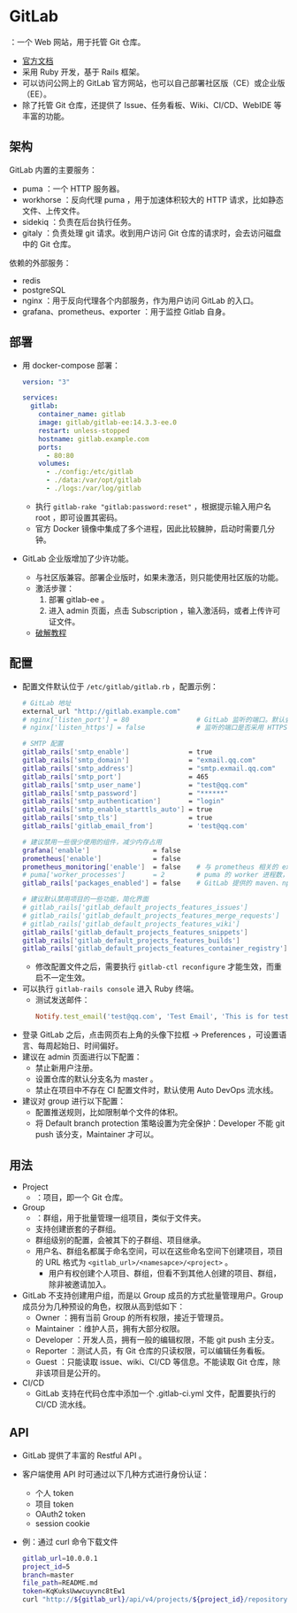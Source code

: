 # GitLab

：一个 Web 网站，用于托管 Git 仓库。
- [官方文档](https://docs.gitlab.com/ee/)
- 采用 Ruby 开发，基于 Rails 框架。
- 可以访问公网上的 GitLab 官方网站，也可以自己部署社区版（CE）或企业版（EE）。
- 除了托管 Git 仓库，还提供了 Issue、任务看板、Wiki、CI/CD、WebIDE 等丰富的功能。

## 架构

GitLab 内置的主要服务：
- puma ：一个 HTTP 服务器。
- workhorse ：反向代理 puma ，用于加速体积较大的 HTTP 请求，比如静态文件、上传文件。
- sidekiq ：负责在后台执行任务。
- gitaly ：负责处理 git 请求。收到用户访问 Git 仓库的请求时，会去访问磁盘中的 Git 仓库。

依赖的外部服务：
- redis
- postgreSQL
- nginx ：用于反向代理各个内部服务，作为用户访问 GitLab 的入口。
- grafana、prometheus、exporter ：用于监控 Gitlab 自身。


## 部署

- 用 docker-compose 部署：
  ```yml
  version: "3"

  services:
    gitlab:
      container_name: gitlab
      image: gitlab/gitlab-ee:14.3.3-ee.0
      restart: unless-stopped
      hostname: gitlab.example.com
      ports:
        - 80:80
      volumes:
        - ./config:/etc/gitlab
        - ./data:/var/opt/gitlab
        - ./logs:/var/log/gitlab
  ```
  - 执行 `gitlab-rake "gitlab:password:reset"` ，根据提示输入用户名 root ，即可设置其密码。
  - 官方 Docker 镜像中集成了多个进程，因此比较臃肿，启动时需要几分钟。

- GitLab 企业版增加了少许功能。
  - 与社区版兼容。部署企业版时，如果未激活，则只能使用社区版的功能。
  - 激活步骤：
    1. 部署 gitlab-ee 。
    2. 进入 admin 页面，点击 Subscription ，输入激活码，或者上传许可证文件。
  - [破解教程](https://conf.top/post/506/)

## 配置

- 配置文件默认位于 `/etc/gitlab/gitlab.rb` ，配置示例：
  ```sh
  # GitLab 地址
  external_url "http://gitlab.example.com"
  # nginx['listen_port'] = 80                 # GitLab 监听的端口。默认会根据 external_url 选择监听的端口、协议
  # nginx['listen_https'] = false             # 监听的端口是否采用 HTTPS 协议

  # SMTP 配置
  gitlab_rails['smtp_enable']               = true
  gitlab_rails['smtp_domain']               = "exmail.qq.com"
  gitlab_rails['smtp_address']              = "smtp.exmail.qq.com"
  gitlab_rails['smtp_port']                 = 465
  gitlab_rails['smtp_user_name']            = "test@qq.com"
  gitlab_rails['smtp_password']             = "******"
  gitlab_rails['smtp_authentication']       = "login"
  gitlab_rails['smtp_enable_starttls_auto'] = true
  gitlab_rails['smtp_tls']                  = true
  gitlab_rails['gitlab_email_from']         = 'test@qq.com'

  # 建议禁用一些很少使用的组件，减少内存占用
  grafana['enable']                = false
  prometheus['enable']             = false
  prometheus_monitoring['enable']  = false    # 与 prometheus 相关的 exporter
  # puma['worker_processes']       = 2        # puma 的 worker 进程数，每个 worker 可能占用 1G 内存，但多个 worker 之间会共享内存
  gitlab_rails['packages_enabled'] = false    # GitLab 提供的 maven、npm、pypi 等仓库

  # 建议默认禁用项目的一些功能，简化界面
  # gitlab_rails['gitlab_default_projects_features_issues']             = true
  # gitlab_rails['gitlab_default_projects_features_merge_requests']     = true
  # gitlab_rails['gitlab_default_projects_features_wiki']               = true
  gitlab_rails['gitlab_default_projects_features_snippets']             = false  # 代码片段
  gitlab_rails['gitlab_default_projects_features_builds']               = false  # CI/CD 功能
  gitlab_rails['gitlab_default_projects_features_container_registry']   = false  # Docker 镜像仓库
  ```
  - 修改配置文件之后，需要执行 `gitlab-ctl reconfigure` 才能生效，而重启不一定生效。
- 可以执行 `gitlab-rails console` 进入 Ruby 终端。
  - 测试发送邮件：
    ```ruby
    Notify.test_email('test@qq.com', 'Test Email', 'This is for test.').deliver_now
    ```
- 登录 GitLab 之后，点击网页右上角的头像下拉框 -> Preferences ，可设置语言、每周起始日、时间偏好。
- 建议在 admin 页面进行以下配置：
  - 禁止新用户注册。
  - 设置仓库的默认分支名为 master 。
  - 禁止在项目中不存在 CI 配置文件时，默认使用 Auto DevOps 流水线。
- 建议对 group 进行以下配置：
  - 配置推送规则，比如限制单个文件的体积。
  - 将 Default branch protection 策略设置为完全保护：Developer 不能 git push 该分支，Maintainer 才可以。

## 用法

- Project
  - ：项目，即一个 Git 仓库。
- Group
  - ：群组，用于批量管理一组项目，类似于文件夹。
  - 支持创建嵌套的子群组。
  - 群组级别的配置，会被其下的子群组、项目继承。
  - 用户名、群组名都属于命名空间，可以在这些命名空间下创建项目，项目的 URL 格式为 `<gitlab_url>/<namesapce>/<project>` 。
    - 用户有权创建个人项目、群组，但看不到其他人创建的项目、群组，除非被邀请加入。
- GitLab 不支持创建用户组，而是以 Group 成员的方式批量管理用户。Group 成员分为几种预设的角色，权限从高到低如下：
  - Owner ：拥有当前 Group 的所有权限，接近于管理员。
  - Maintainer ：维护人员，拥有大部分权限。
  - Developer ：开发人员，拥有一般的编辑权限，不能 git push 主分支。
  - Reporter ：测试人员，有 Git 仓库的只读权限，可以编辑任务看板。
  - Guest ：只能读取 issue、wiki、CI/CD 等信息。不能读取 Git 仓库，除非该项目是公开的。
- CI/CD
  - GitLab 支持在代码仓库中添加一个 .gitlab-ci.yml 文件，配置要执行的 CI/CD 流水线。

## API

- GitLab 提供了丰富的 Restful API 。
- 客户端使用 API 时可通过以下几种方式进行身份认证：
  - 个人 token
  - 项目 token
  - OAuth2 token
  - session cookie

- 例：通过 curl 命令下载文件
  ```sh
  gitlab_url=10.0.0.1
  project_id=5
  branch=master
  file_path=README.md
  token=KqKuksUwwcuyvnc8tEw1
  curl "http://${gitlab_url}/api/v4/projects/${project_id}/repository/files/${file_path}/raw?ref=${branch}&private_token=${token}"
  ```
